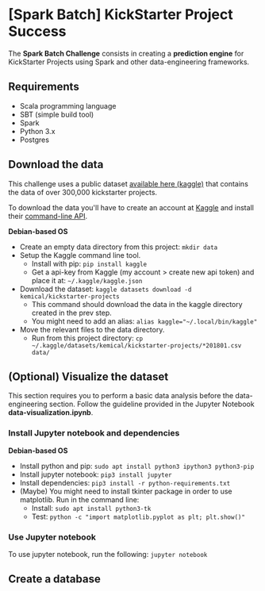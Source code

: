 # [Spark Batch] KickStarter Project Success

The **Spark Batch Challenge** consists in creating a **prediction engine** for KickStarter Projects using Spark and other 
data-engineering frameworks.  

## Requirements
* Scala programming language
* SBT (simple build tool)
* Spark
* Python 3.x
* Postgres

## Download the data

This challenge uses a public dataset [available here (kaggle)](https://www.kaggle.com/kemical/kickstarter-projects)
that contains the data of over 300,000 kickstarter projects.

To download the data you'll have to create an account at [Kaggle](https://www.kaggle.com) 
and install their [command-line API](https://github.com/Kaggle/kaggle-api).

**Debian-based OS**
* Create an empty data directory from this project: `mkdir data`
* Setup the Kaggle command line tool.
    * Install with pip: `pip install kaggle`
    * Get a api-key from Kaggle (my account > create new api token) and place it at: `~/.kaggle/kaggle.json`
* Download the dataset: `kaggle datasets download -d kemical/kickstarter-projects`
    * This command should download the data in the kaggle directory created in the prev step. 
    * You might need to add an alias: `alias kaggle="~/.local/bin/kaggle"`
* Move the relevant files to the data directory.
    * Run from this project directory: `cp ~/.kaggle/datasets/kemical/kickstarter-projects/*201801.csv data/`
  
## (Optional) Visualize the dataset

This section requires you to perform a basic data analysis before the data-engineering section. 
Follow the guideline provided in the Jupyter Notebook **data-visualization.ipynb**.

### Install Jupyter notebook and dependencies
**Debian-based OS**
* Install python and pip: `sudo apt install python3 ipython3 python3-pip`
* Install jupyter notebook: `pip3 install jupyter`
* Install dependencies: `pip3 install -r python-requirements.txt`
* (Maybe) You might need to install tkinter package in order to use matplotlib. Run in the command line:
  * Install: `sudo apt install python3-tk`
  * Test: `python -c "import matplotlib.pyplot as plt; plt.show()"`

### Use Jupyter notebook

To use jupyter notebook, run the following: `jupyter notebook `
## Create a database


